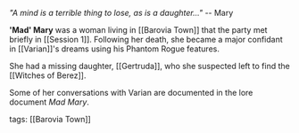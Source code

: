 *"A mind is a terrible thing to lose, as is a daughter..."* -- Mary


**'Mad' Mary** was a woman living in [[Barovia Town]] that the party met briefly in [[Session 1]]. Following her death, she became a major confidant in [[Varian]]'s dreams using his Phantom Rogue features.

She had a missing daughter, [[Gertruda]], who she suspected left to find the [[Witches of Berez]].

Some of her conversations with Varian are documented in the lore document *Mad Mary*.

tags: [[Barovia Town]]